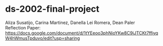 # ds-2002-final-project
Aliza Susatijo, Carina Martinez, Danella Lei Romera, Dean Paler <br />
Reflection Paper: https://docs.google.com/document/d/1tYEeoo3phNioYKw8C9jJTCKt7ffiyqW4hWmusTpduvo/edit?usp=sharing

